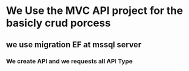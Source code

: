 # We Use the MVC API project for the basicly crud porcess
## we use migration EF at mssql server
### We create API and we requests all API Type
